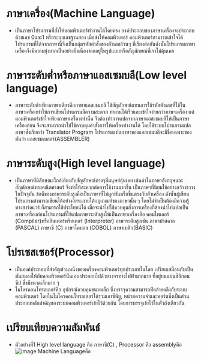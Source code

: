 # ภาษาเครื่อง(Machine  Language)
- เป็นภาษาโปรแกรมที่สั่งให้คอมพิวเตอร์ทำงานได้โดยตรง องค์ประกอบของภาษาเครื่องจะประกอบด้วยเลข 0และ1 หรือระบบเลขฐานสอง เมื่อส่งให้คอมพิวเตอร์ คอมพิวเตอร์สามารถเข้าใจได้ โปรแกรมที่ได้จากภาษานี้จึงเป็นกลุ่มรหัสคำสั่งของตัวเลขล้วนๆ ที่เรียงต่อกันดังนั้นโปรแกรมภาษาเครื่องจึงมีความยุ่งยากเป็นอย่างยิ่งเนื่องจากอยู่ในรูปแบบหรือสัญลักษณ์ที่เราไม่คุ้นเคย   
# ภาษาระดับต่ำหรือภาษาแอสเซมบลี(Low level language) 
- ภาษาระดับต่ำเพียงภาษาเดียวคือภาษาแอสเซมบลี ใช้สัญลักษณ์แทนการใช้รหัสตัวเลขที่ใช้ในภาษาเครื่องทำให้การเขียนโปรแกรมมีความสะดวก ทำงานได้เร็วและเข้าใจง่ายกว่าภาษาเครื่อง แต่คอมพิวเตอร์เข้าใจเพียงภาษาเครื่องเท่านั้น จึงต้องทำการแปลจากภาษาแอสเซมบลีให้เป็นภาษาเครื่องก่อน จึงจะสามารถนำไปใช้ควบคุมคำสั่งการให้เครื่องทำงานได้  โดยใช้ระบบโปรแกรมแปลภาษาซึ่งเรียกว่า  Translator Program โปรแกรมแปลภาษาของแอสเซมบลีจะมีชื่อเฉพาะของมันว่า แอสเซมเบลอร์(ASSEMBLER)   
# ภาษาระดับสูง(High level language)
- เป็นภาษาที่มีลักษณะใกล้เคียงกับสัญลักษณ์ต่างๆที่มนุษย์คุ้นเคย เช่นคำในภาษาอังกฤษและสัญลักษณ์ทางคณิตศาสตร์ จึงทำให้สะดวกต่อการใช้งานมากขึ้น เป็นภาษาที่นิยมใช้อย่างกว้างขวางในปัจจุบัน ข้อดีของภาษาระดับสูงคือเป็นภาษาที่ไม่ผูกพันหรือขึ้นตรงกับตัวเครื่อง ดังนั้นผู้เขียนโปรแกรมสามารถเขียนได้อย่างอิสระภายใต้กฎเกณฑ์ของภาษานั้น ๆ โดยไม่จำเป็นต้องมีความรู้ทางฮาร์ดแวร์ ก็สามารถใช้ประโยชน์ได้  เมื่อจะนำไปใช้ควบคุมสั่งการเครื่องก็ต้องนำไปแปลเป็นภาษาเครื่องก่อนโปรแกรมที่ใช้แปลภาษาระดับสูงให้เป็นภาษาเครื่องคือ คอมไพเลอร์ (Compiler)หรืออินเตอร์พริทเตอร์ (Interpreter) ภาษาระดับสูงเช่น ภาษาปาสคาล (PASCAL)  ภาษาซี (C) ภาษาโคบอล (COBOL) ภาษาเบสิก(BASIC)
# โปรเซสเซอร์(Processor) 
- เป็นองค์ประกอบที่สำคัญส่วนหนึ่งของเครื่องคอมพิวเตอร์ทุกประเภทในโลก เปรียบเสมือนกับเป็นมันสมองให้กับคอมพิวเตอร์นั่นเอง ประกอบไปด้วยวงจรทางไฟฟ้ามากมาย ที่อยู่บนแผ่นซิลิกอนซิป ซึ่งมีขนาดเล็กมาก ๆ
- ไมโครคอนโทรลเลอร์คือ อุปกรณ์ควบคุมขนาดเล็ก ซึ่งบรรจุความสามารถท่ีคล้ายคลึงกับระบบคอมพิวเตอร์ โดยในไมโครคอนโทรลเลอร์ได้รวมเอาซีพียู, หน่วยความจำและพอร์ตซึ่งเป็นส่วนประกอบหลักสำคัญของระบบคอมพิวเตอร์เข้าไว้ด้วยกัน โดยการบรรจุเข้าไว้ในตัวถังเดียวกัน
# เปรียบเทียบความสัมพันธ์
- ตัวอย่างที่1 High level language คือ ภาษาซี(C) , Processor คือ 
assemblyคือ
![image](https://user-images.githubusercontent.com/98944081/161817761-687e260d-b6f8-4e86-b845-8113c046bfc1.jpeg)
Machine Languageคือ

  
